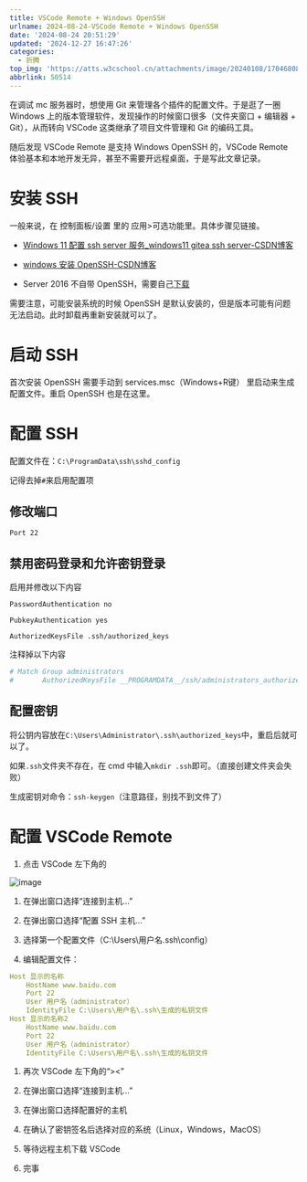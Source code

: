 ```yaml
---
title: VSCode Remote + Windows OpenSSH
urlname: 2024-08-24-VSCode Remote + Windows OpenSSH
date: '2024-08-24 20:51:29'
updated: '2024-12-27 16:47:26'
categories:
  - 折腾
top_img: 'https://atts.w3cschool.cn/attachments/image/20240108/1704680885590831.png'
abbrlink: 50514
---
```

在调试 mc 服务器时，想使用 Git 来管理各个插件的配置文件。于是逛了一圈 Windows 上的版本管理软件，发现操作的时候窗口很多（文件夹窗口 + 编辑器 + Git），从而转向 VSCode 这类继承了项目文件管理和 Git 的编码工具。

随后发现 VSCode Remote 是支持 Windows OpenSSH 的，VSCode Remote 体验基本和本地开发无异，甚至不需要开远程桌面，于是写此文章记录。
# 安装 SSH
一般来说，在 控制面板/设置 里的 应用>可选功能里。具体步骤见链接。
- [Windows 11 配置 ssh server 服务_windows11 gitea ssh server-CSDN博客](https://blog.csdn.net/engchina/article/details/134445460)

- [windows 安装 OpenSSH-CSDN博客](https://blog.csdn.net/frighting_ing/article/details/122705781)

- Server 2016 不自带 OpenSSH，需要自己[下载](https://github.com/PowerShell/Win32-OpenSSH)

需要注意，可能安装系统的时候 OpenSSH 是默认安装的，但是版本可能有问题无法启动。此时卸载再重新安装就可以了。
# 启动 SSH
首次安装 OpenSSH 需要手动到 services.msc（Windows+R键） 里启动来生成配置文件。重启 OpenSSH 也是在这里。
# 配置 SSH
配置文件在：`C:\ProgramData\ssh\sshd_config`

记得去掉`#`来启用配置项
## 修改端口
`Port 22`
## 禁用密码登录和允许密钥登录
启用并修改以下内容

`PasswordAuthentication no`

`PubkeyAuthentication yes`

`AuthorizedKeysFile .ssh/authorized_keys`

注释掉以下内容
```yaml
# Match Group administrators                                                    
#       AuthorizedKeysFile __PROGRAMDATA__/ssh/administrators_authorized_keys  
```
## 配置密钥
将公钥内容放在`C:\Users\Administrator\.ssh\authorized_keys`中，重启后就可以了。



如果`.ssh`文件夹不存在，在 cmd 中输入`mkdir .ssh`即可。（直接创建文件夹会失败）

生成密钥对命令：`ssh-keygen`（注意路径，别找不到文件了）
# 配置 VSCode Remote
1. 点击 VSCode 左下角的

![image](https://cdn.cnzw.top/blog/GKyRbqR6XogmQFxK0v3cmCcYnUc.png)
1. 在弹出窗口选择“连接到主机...”

1. 在弹出窗口选择“配置 SSH 主机...”

1. 选择第一个配置文件（C:\Users\用户名\.ssh\config）

1. 编辑配置文件：

```yaml
Host 显示的名称
    HostName www.baidu.com
    Port 22
    User 用户名（administrator）
    IdentityFile C:\Users\用户名\.ssh\生成的私钥文件
Host 显示的名称2
    HostName www.baidu.com
    Port 22
    User 用户名（administrator）
    IdentityFile C:\Users\用户名\.ssh\生成的私钥文件
```
1. 再次 VSCode 左下角的“><”

1. 在弹出窗口选择“连接到主机...”

1. 在弹出窗口选择配置好的主机

1. 在确认了密钥签名后选择对应的系统（Linux，Windows，MacOS）

1. 等待远程主机下载 VSCode

1. 完事

